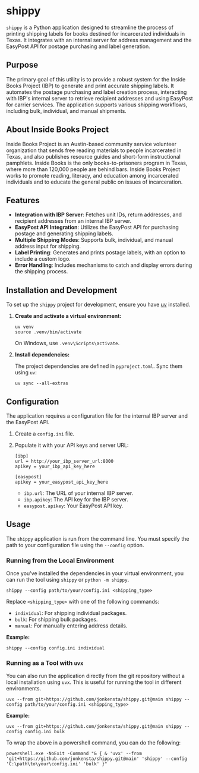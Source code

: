# shippy

`shippy` is a Python application designed to streamline the process of printing shipping labels for books destined for incarcerated individuals in Texas. It integrates with an internal server for address management and the EasyPost API for postage purchasing and label generation.

## Purpose

The primary goal of this utility is to provide a robust system for the Inside Books Project (IBP) to generate and print accurate shipping labels. It automates the postage purchasing and label creation process, interacting with IBP's internal server to retrieve recipient addresses and using EasyPost for carrier services. The application supports various shipping workflows, including bulk, individual, and manual shipments.

## About Inside Books Project

Inside Books Project is an Austin-based community service volunteer organization that sends free reading materials to people incarcerated in Texas, and also publishes resource guides and short-form instructional pamphlets. Inside Books is the only books-to-prisoners program in Texas, where more than 120,000 people are behind bars. Inside Books Project works to promote reading, literacy, and education among incarcerated individuals and to educate the general public on issues of incarceration.

## Features

- **Integration with IBP Server**: Fetches unit IDs, return addresses, and recipient addresses from an internal IBP server.
- **EasyPost API Integration**: Utilizes the EasyPost API for purchasing postage and generating shipping labels.
- **Multiple Shipping Modes**: Supports bulk, individual, and manual address input for shipping.
- **Label Printing**: Generates and prints postage labels, with an option to include a custom logo.
- **Error Handling**: Includes mechanisms to catch and display errors during the shipping process.

## Installation and Development

To set up the `shippy` project for development, ensure you have [uv](https://github.com/astral-sh/uv) installed.

1.  **Create and activate a virtual environment:**

    ```
    uv venv
    source .venv/bin/activate
    ```

    On Windows, use `.venv\Scripts\activate`.

2.  **Install dependencies:**

    The project dependencies are defined in `pyproject.toml`. Sync them using `uv`:

    ```
    uv sync --all-extras
    ```

## Configuration

The application requires a configuration file for the internal IBP server and the EasyPost API.

1.  Create a `config.ini` file.
2.  Populate it with your API keys and server URL:

    ```
    [ibp]
    url = http://your_ibp_server_url:8000
    apikey = your_ibp_api_key_here

    [easypost]
    apikey = your_easypost_api_key_here
    ```

    - `ibp.url`: The URL of your internal IBP server.
    - `ibp.apikey`: The API key for the IBP server.
    - `easypost.apikey`: Your EasyPost API key.

## Usage

The `shippy` application is run from the command line. You must specify the path to your configuration file using the `--config` option.

### Running from the Local Environment

Once you've installed the dependencies in your virtual environment, you can run the tool using `shippy` or `python -m shippy`.

```
shippy --config path/to/your/config.ini <shipping_type>
```

Replace `<shipping_type>` with one of the following commands:

- `individual`: For shipping individual packages.
- `bulk`: For shipping bulk packages.
- `manual`: For manually entering address details.

**Example:**

```
shippy --config config.ini individual
```

### Running as a Tool with `uvx`

You can also run the application directly from the git repository without a local installation using `uvx`. This is useful for running the tool in different environments.

```
uvx --from git+https://github.com/jonkensta/shippy.git@main shippy --config path/to/your/config.ini <shipping_type>
```

**Example:**

```
uvx --from git+https://github.com/jonkensta/shippy.git@main shippy --config config.ini bulk
```

To wrap the above in a powershell command, you can do the following:

```
powershell.exe -NoExit -Command "& { & 'uvx' --from 'git+https://github.com/jonkensta/shippy.git@main' 'shippy' --config 'C:\path\to\your\config.ini' 'bulk' }"
```

